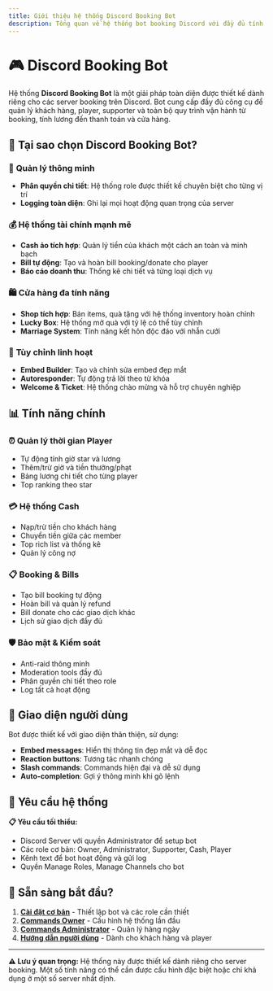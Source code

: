 ```yaml
---
title: Giới thiệu hệ thống Discord Booking Bot
description: Tổng quan về hệ thống bot booking Discord với đầy đủ tính năng quản lý chuyên nghiệp
---
```


# 🎮 Discord Booking Bot

Hệ thống **Discord Booking Bot** là một giải pháp toàn diện được thiết kế dành riêng cho các server booking trên Discord. Bot cung cấp đầy đủ công cụ để quản lý khách hàng, player, supporter và toàn bộ quy trình vận hành từ booking, tính lương đến thanh toán và cửa hàng.

## 🌟 Tại sao chọn Discord Booking Bot?

### 🎯 **Quản lý thông minh**
- **Phân quyền chi tiết**: Hệ thống role được thiết kế chuyên biệt cho từng vị trí
- **Logging toàn diện**: Ghi lại mọi hoạt động quan trọng của server

### 💰 **Hệ thống tài chính mạnh mẽ**
- **Cash ảo tích hợp**: Quản lý tiền của khách một cách an toàn và minh bạch
- **Bill tự động**: Tạo và hoàn bill booking/donate cho player
- **Báo cáo doanh thu**: Thống kê chi tiết và từng loại dịch vụ

### 🛍️ **Cửa hàng đa tính năng**
- **Shop tích hợp**: Bán items, quà tặng với hệ thống inventory hoàn chỉnh
- **Lucky Box**: Hệ thống mở quà với tỷ lệ có thể tùy chỉnh
- **Marriage System**: Tính năng kết hôn độc đáo với nhẫn cưới

### 🔧 **Tùy chỉnh linh hoạt**
- **Embed Builder**: Tạo và chỉnh sửa embed đẹp mắt
- **Autoresponder**: Tự động trả lời theo từ khóa
- **Welcome & Ticket**: Hệ thống chào mừng và hỗ trợ chuyên nghiệp

## 📊 Tính năng chính

<div className="feature-grid">
  <div className="feature-card">
    <h3>⏰ Quản lý thời gian Player</h3>
    <ul>
      <li>Tự động tính giờ star và lương</li>
      <li>Thêm/trừ giờ và tiền thưởng/phạt</li>
      <li>Bảng lương chi tiết cho từng player</li>
      <li>Top ranking theo star</li>
    </ul>
  </div>

  <div className="feature-card">
    <h3>💳 Hệ thống Cash</h3>
    <ul>
      <li>Nạp/trừ tiền cho khách hàng</li>
      <li>Chuyển tiền giữa các member</li>
      <li>Top rich list và thống kê</li>
      <li>Quản lý công nợ</li>
    </ul>
  </div>

  <div className="feature-card">
    <h3>📋 Booking & Bills</h3>
    <ul>
      <li>Tạo bill booking tự động</li>
      <li>Hoàn bill và quản lý refund</li>
      <li>Bill donate cho các giao dịch khác</li>
      <li>Lịch sử giao dịch đầy đủ</li>
    </ul>
  </div>

  <div className="feature-card">
    <h3>🛡️ Bảo mật & Kiểm soát</h3>
    <ul>
      <li>Anti-raid thông minh</li>
      <li>Moderation tools đầy đủ</li>
      <li>Phân quyền chi tiết theo role</li>
      <li>Log tất cả hoạt động</li>
    </ul>
  </div>
</div>

## 📱 Giao diện người dùng

Bot được thiết kế với giao diện thân thiện, sử dụng:

- **Embed messages**: Hiển thị thông tin đẹp mắt và dễ đọc
- **Reaction buttons**: Tương tác nhanh chóng
- **Slash commands**: Commands hiện đại và dễ sử dụng
- **Auto-completion**: Gợi ý thông minh khi gõ lệnh

## 🔧 Yêu cầu hệ thống

<div className="callout callout-info">
  <strong>📋 Yêu cầu tối thiểu:</strong>
  <ul>
    <li>Discord Server với quyền Administrator để setup bot</li>
    <li>Các role cơ bản: Owner, Administrator, Supporter, Cash, Player</li>
    <li>Kênh text để bot hoạt động và gửi log</li>
    <li>Quyền Manage Roles, Manage Channels cho bot</li>
  </ul>
</div>

## 🚀 Sẵn sàng bắt đầu?

1. **[Cài đặt cơ bản](/basic-setup/)** - Thiết lập bot và các role cần thiết
2. **[Commands Owner](/commands/owner/)** - Cấu hình hệ thống lần đầu
3. **[Commands Administrator](/commands/administrator/)** - Quản lý hàng ngày
4. **[Hướng dẫn người dùng](/user/customer/)** - Dành cho khách hàng và player

---

<div className="callout callout-warning">
  <strong>⚠️ Lưu ý quan trọng:</strong> Hệ thống này được thiết kế dành riêng cho server booking. Một số tính năng có thể cần được cấu hình đặc biệt hoặc chỉ khả dụng ở một số server nhất định.
</div>
